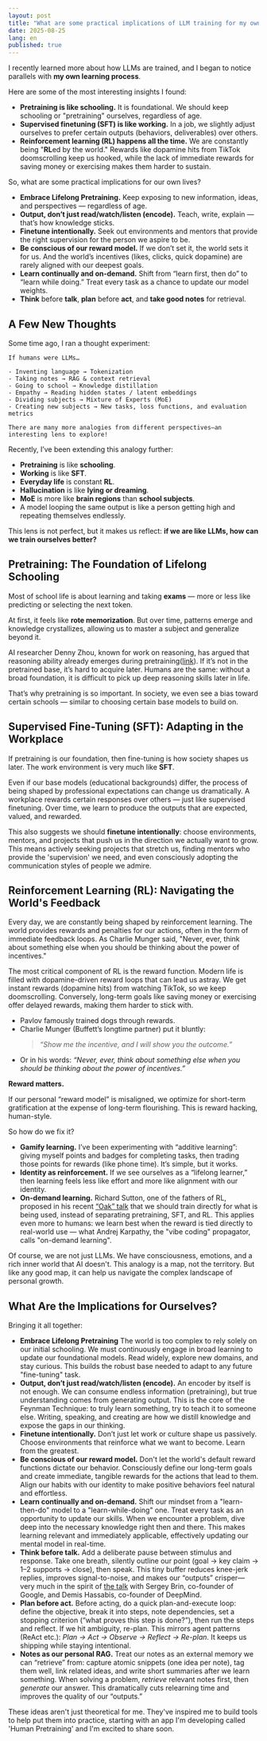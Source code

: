```yaml
---
layout: post
title: "What are some practical implications of LLM training for my own learning process?"
date: 2025-08-25
lang: en
published: true
---
```


I recently learned more about how LLMs are trained, and I began to notice parallels with **my own learning process**.

Here are some of the most interesting insights I found:

- **Pretraining is like schooling.** It is foundational. We should keep schooling or "pretraining" ourselves, regardless of age.
- **Supervised finetuning (SFT) is like working.** In a job, we slightly adjust ourselves to prefer certain outputs (behaviors, deliverables) over others.
- **Reinforcement learning (RL) happens all the time.** We are constantly being "**RL**ed by the world." Rewards like dopamine hits from TikTok doomscrolling keep us hooked, while the lack of immediate rewards for saving money or exercising makes them harder to sustain.

So, what are some practical implications for our own lives?

- **Embrace Lifelong Pretraining.** Keep exposing to new information, ideas, and perspectives — regardless of age.
- **Output, don’t just read/watch/listen (encode).** Teach, write, explain — that’s how knowledge sticks.
- **Finetune intentionally.** Seek out environments and mentors that provide the right supervision for the person we aspire to be.
- **Be conscious of our reward model.** If we don’t set it, the world sets it for us. And the world’s incentives (likes, clicks, quick dopamine) are rarely aligned with our deepest goals.
- **Learn continually and on-demand.** Shift from “learn first, then do” to “learn while doing.” Treat every task as a chance to update our model weights.
- **Think** before **talk**, **plan** before **act**, and **take good notes** for retrieval.


## A Few New Thoughts

Some time ago, I ran a thought experiment:

```
If humans were LLMs…

- Inventing language → Tokenization
- Taking notes → RAG & context retrieval
- Going to school → Knowledge distillation
- Empathy → Reading hidden states / latent embeddings
- Dividing subjects → Mixture of Experts (MoE)
- Creating new subjects → New tasks, loss functions, and evaluation metrics

There are many more analogies from different perspectives—an interesting lens to explore!
```

Recently, I’ve been extending this analogy further:

- **Pretraining** is like **schooling**.
- **Working** is like **SFT**.
- **Everyday life** is constant **RL**.
- **Hallucination** is like **lying or dreaming**.
- **MoE** is more like **brain regions** than **school subjects**.
- A model looping the same output is like a person getting high and repeating themselves endlessly.

This lens is not perfect, but it makes us reflect: **if we are like LLMs, how can we train ourselves better?**


## Pretraining: The Foundation of Lifelong Schooling

Most of school life is about learning and taking **exams** — more or less like predicting or selecting the next token.

At first, it feels like **rote memorization**. But over time, patterns emerge and knowledge crystallizes, allowing us to master a subject and generalize beyond it.

AI researcher Denny Zhou, known for work on reasoning, has argued that reasoning ability already emerges during pretraining([link](https://www.youtube.com/watch?v=ebnX5Ur1hBk)). If it’s not in the pretrained base, it’s hard to acquire later. Humans are the same: without a broad foundation, it is difficult to pick up deep reasoning skills later in life.

That’s why pretraining is so important. In society, we even see a bias toward certain schools — similar to choosing certain base models to build on.


## Supervised Fine-Tuning (SFT): Adapting in the Workplace

If pretraining is our foundation, then fine-tuning is how society shapes us later. The work environment is very much like **SFT**.

Even if our base models (educational backgrounds) differ, the process of being shaped by professional expectations can change us dramatically. A workplace rewards certain responses over others — just like supervised finetuning. Over time, we learn to produce the outputs that are expected, valued, and rewarded.

This also suggests we should **finetune intentionally**: choose environments, mentors, and projects that push us in the direction we actually want to grow. This means actively seeking projects that stretch us, finding mentors who provide the 'supervision' we need, and even consciously adopting the communication styles of people we admire.


## Reinforcement Learning (RL): Navigating the World's Feedback

Every day, we are constantly being shaped by reinforcement learning. The world provides rewards and penalties for our actions, often in the form of immediate feedback loops. As Charlie Munger said, "Never, ever, think about something else when you should be thinking about the power of incentives."

The most critical component of RL is the reward function. Modern life is filled with dopamine-driven reward loops that can lead us astray. We get instant rewards (dopamine hits) from watching TikTok, so we keep doomscrolling. Conversely, long-term goals like saving money or exercising offer delayed rewards, making them harder to stick with.

- Pavlov famously trained dogs through rewards.
- Charlie Munger (Buffett’s longtime partner) put it bluntly:
  > *“Show me the incentive, and I will show you the outcome.”*
- Or in his words: *“Never, ever, think about something else when you should be thinking about the power of incentives.”*

**Reward matters.**

If our personal “reward model” is misaligned, we optimize for short-term gratification at the expense of long-term flourishing. This is reward hacking, human-style.

So how do we fix it?
- **Gamify learning.** I’ve been experimenting with “additive learning”: giving myself points and badges for completing tasks, then trading those points for rewards (like phone time). It’s simple, but it works.
- **Identity as reinforcement.** If we see ourselves as a “lifelong learner,” then learning feels less like effort and more like alignment with our identity.
- **On-demand learning.** Richard Sutton, one of the fathers of RL, proposed in his recent [“Oak” talk](https://www.youtube.com/watch?v=gEbbGyNkR2U) that we should train directly for what is being used, instead of separating pretraining, SFT, and RL. This applies even more to humans: we learn best when the reward is tied directly to real-world use — what Andrej Karpathy, the "vibe coding" propagator, calls "on-demand learning".

Of course, we are not just LLMs. We have consciousness, emotions, and a rich inner world that AI doesn't. This analogy is a map, not the territory. But like any good map, it can help us navigate the complex landscape of personal growth.


## What Are the Implications for Ourselves?

Bringing it all together:

- **Embrace Lifelong Pretraining** The world is too complex to rely solely on our initial schooling. We must continuously engage in broad learning to update our foundational models. Read widely, explore new domains, and stay curious. This builds the robust base needed to adapt to any future "fine-tuning" task.
- **Output, don’t just read/watch/listen (encode).** An encoder by itself is not enough. We can consume endless information (pretraining), but true understanding comes from generating output. This is the core of the Feynman Technique: to truly learn something, try to teach it to someone else. Writing, speaking, and creating are how we distill knowledge and expose the gaps in our thinking.
- **Finetune intentionally.** Don’t just let work or culture shape us passively. Choose environments that reinforce what we want to become. Learn from the greatest.
- **Be conscious of our reward model.** Don't let the world's default reward functions dictate our behavior. Consciously define our long-term goals and create immediate, tangible rewards for the actions that lead to them. Align our habits with our identity to make positive behaviors feel natural and effortless.
- **Learn continually and on-demand.** Shift our mindset from a "learn-then-do" model to a "learn-while-doing" one. Treat every task as an opportunity to update our skills. When we encounter a problem, dive deep into the necessary knowledge right then and there. This makes learning relevant and immediately applicable, effectively updating our mental model in real-time.
- **Think before talk.** Add a deliberate pause between stimulus and response. Take one breath, silently outline our point (goal → key claim → 1–2 supports → close), then speak. This tiny buffer reduces knee-jerk replies, improves signal-to-noise, and makes our “outputs” crisper—very much in the spirit of [the talk](https://www.youtube.com/watch?v=M2ZtBQI2-GY&t=29s) with Sergey Brin, co-founder of Google, and Demis Hassabis, co-founder of DeepMind.
- **Plan before act.** Before acting, do a quick plan-and-execute loop: define the objective, break it into steps, note dependencies, set a stopping criterion (“what proves this step is done?”), then run the steps and reflect. If we hit ambiguity, re-plan. This mirrors agent patterns (ReAct etc.): *Plan → Act → Observe → Reflect → Re-plan*. It keeps us shipping while staying intentional.
- **Notes as our personal RAG.** Treat our notes as an external memory we can “retrieve” from: capture atomic snippets (one idea per note), tag them well, link related ideas, and write short summaries after we learn something. When solving a problem, *retrieve* relevant notes first, then *generate* our answer. This dramatically cuts relearning time and improves the quality of our “outputs.”

These ideas aren't just theoretical for me. They've inspired me to build tools to help put them into practice, starting with an app I'm developing called 'Human Pretraining' and I'm excited to share soon.
